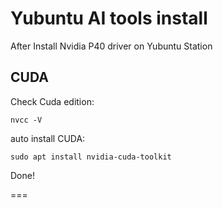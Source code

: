 # Yubuntu AI tools install
After Install Nvidia P40 driver on Yubuntu Station

## CUDA 

Check Cuda edition:
```
nvcc -V
```


auto install CUDA:
```
sudo apt install nvidia-cuda-toolkit
```





Done!

===

